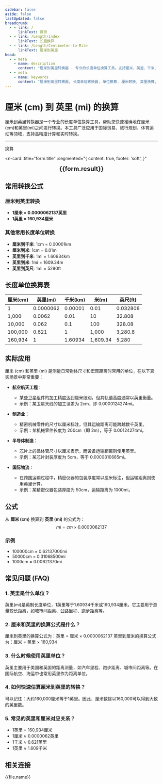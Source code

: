 ```yaml
---
sidebar: false
aside: false
lastUpdated: false
breadcrumb:
  - - link: /
      linkText: 首页
  - - link: /Length/index
      linkText: 长度换算
  - - link: /Length/Centimeter-to-Mile
      linkText: 厘米到英里
head:
  - - meta
    - name: description
      content: "厘米到英里转换器 - 专业的长度单位换算工具。支持厘米、英里、千米、米等多种单位转换，提供精确的换算公式和实用转换表。"
  - - meta
    - name: keywords
      content: "厘米到英里转换器, 长度单位转换器, 单位换算, 厘米转换, 英里换算, cm转换, mi换算, 尺寸换算器, 长度换算, 厘米和米换算, 英里换算千米, 英里厘米, 长度单位换算表, 距离换算, 厘米换算英里"
---
```

# 厘米 (cm) 到 英里 (mi) 的换算

厘米到英里转换器是一个专业的长度单位换算工具，帮助您快速准确地在厘米(cm)和英里(mi)之间进行转换。本工具广泛应用于国际贸易、旅行规划、体育运动等领域，支持高精度计算和实时转换。

---
<script setup>
import { onMounted, reactive, inject, ref } from 'vue'
import { NButton, NForm, NFormItem, NInput, NInputNumber, NSelect, NCard, useMessage,NGrid ,NGi } from 'naive-ui'
import { defineClientComponent } from 'vitepress'
import { Length } from '../files';
const seoKey = ['单位转换器','单位换算','长度单位转换器','长度单位转换','尺寸换算','长度单位换算','长度单位换算表','厘米转换','厘米和米换算','米厘米分米毫米的换算','cm和m换算','cm是什么','厘米单位','cm换算','厘米和米的换算公式','厘米 英寸','一厘米等于多少米','公分是什么单位','cm是什么意思','厘米和米','尺寸转换器','量尺','米尺','长度换算器','厘米换算','一厘米','cm是什么单位','长度转换','直尺在线测量','英尺换算厘米','英寸 厘米','尺寸换算器','长度','分米','尺寸转换','刻度尺','厘米换算米','一厘米等于多少毫米','长度单位','毫米和厘米','寸','英尺和厘米的换算','尺','一米等于多少厘米','长度换算','公分','尺寸','一公分等于多少厘米','英尺换算','cm','长度单位换算','尺寸换算','英寸换算','mm','厘米换算英寸']
const convert = inject('convert')

const form = reactive({
  number: null,
  result: '',
  title: '厘米到英里的换算',
})

const convertHandler = () => {
  if (form.number !== null && !isNaN(form.number)) {
    const convertedValue = parseFloat(form.number) * 0.0000062137
    form.result = `${form.number}cm = ${convertedValue.toFixed(8)}mi`
  } else {
    form.result = '请输入有效的数值。'
  }
}
</script>

<n-form size="large" :model="form">
  <n-form-item label="厘米 (cm)">
    <n-input-number v-model:value="form.number" placeholder="输入厘米" style="width: 100%" />
  </n-form-item>
  <n-form-item>
    <n-button type="info" @click="convertHandler" block>换算</n-button>
  </n-form-item>
</n-form>

<n-card 
  :title="form.title"
  :segmented="{
    content: true,
    footer: 'soft',
  }"
>
  <div  style="text-align:center;font-size:20px;">
    <strong>{{form.result}}</strong>
  </div>
  <template #footer>
    <div>
      <span v-for="item of seoKey">{{item}}，</span>
    </div>
  </template>
</n-card>

## 常用转换公式

### 厘米到英里转换
- **1厘米 = 0.0000062137英里**
- **1英里 = 160,934厘米**

### 其他常用长度单位转换
- **厘米到千米**: 1cm = 0.00001km
- **厘米到米**: 1cm = 0.01m
- **英里到千米**: 1mi = 1.60934km
- **英里到米**: 1mi = 1609.34m
- **英里到英尺**: 1mi = 5280ft

## 长度单位换算表

| 厘米(cm) | 英里(mi) | 千米(km) | 米(m) | 英尺(ft) |
|----------|----------|----------|-------|-----------|
| 1 | 0.0000062 | 0.00001 | 0.01 | 0.032808 |
| 1,000 | 0.0062 | 0.01 | 10 | 32.808 |
| 10,000 | 0.062 | 0.1 | 100 | 328.08 |
| 100,000 | 0.621 | 1 | 1,000 | 3,280.8 |
| 160,934 | 1 | 1.60934 | 1,609.34 | 5,280 |

## 实际应用

厘米 (cm) 和英里 (mi) 是测量日常物体尺寸和宏观距离时常用的单位，在以下真实场景中非常重要：

- **航空航天工程**：
  - 某些卫星组件的加工精度达到厘米级别，但其轨道高度通常以英里衡量。
  - 示例：某卫星天线的加工误差为 2cm，即 0.0000124274mi。

- **制造业**：
  - 精密机械零件的尺寸以厘米标注，但其运输距离可能跨越数千英里。
  - 示例：某机械零件长度为 200cm（即 2m），等于 0.00124274mi。

- **半导体制造**：
  - 芯片上的晶体管尺寸以厘米表示，而设备运输距离则使用英里。
  - 示例：某芯片封装厚度为 5cm，等于 0.0000310685mi。

- **国际物流**：
  - 在跨国运输过程中，精密仪器的包装厚度常以厘米标注，但运输距离则使用英里计算。
  - 示例：某精密仪器包装厚度为 50cm，运输距离为 1000mi。

## 公式

从 **厘米 (cm)** 换算到 **英里 (mi)** 的公式为：
$$ mi = cm \times 0.0000062137 $$

### 示例
- 100000cm = 0.62137000mi
- 50000cm = 0.31068500mi
- 1000cm = 0.00621370mi

## 常见问题 (FAQ)

### 1. 英里是什么单位？
英里(mi)是英制长度单位，1英里等于1.60934千米或160,934厘米。它主要用于测量较长距离，如城市间距离、公路里程、跑步距离等。

### 2. 厘米和英里的换算公式是什么？
厘米到英里的换算公式为：英里 = 厘米 × 0.0000062137
英里到厘米的换算公式为：厘米 = 英里 × 160,934

### 3. 什么时候使用英里单位？
英里主要用于美国和英国的距离测量，如汽车里程、跑步距离、城市间距离等。在国际航空、海运中也常用英里作为距离单位。

### 4. 如何快速估算厘米到英里的转换？
可以记住：大约160,000厘米等于1英里。因此，厘米数除以160,000可以得到大致的英里数。

### 5. 常见的英里和厘米对应关系？
- 1英里 = 160,934厘米
- 1厘米 ≈ 0.0000062英里
- 1千米 ≈ 0.621英里
- 1英里 ≈ 1.609千米

## 相关连接
<n-grid x-gap="12" :cols="2">
  <n-gi v-for="(file, index) in Length" :key="index">
    <n-button
      text
      tag="a"
      :href="file.path"
      type="info"
    >
      {{file.name}}
    </n-button>
  </n-gi>
</n-grid>